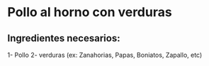 # Pollo al horno con verduras
## Ingredientes necesarios:
1- Pollo
2- verduras (ex: Zanahorias, Papas, Boniatos, Zapallo, etc)

